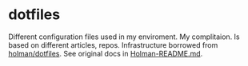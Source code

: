 # dotfiles
Different configuration files used in my enviroment. My complitaion. Is based on different articles, repos.
Infrastructure borrowed from [holman/dotfiles](https://github.com/holman/dotfiles).
See original docs in [Holman-README.md](Holman-README.md).